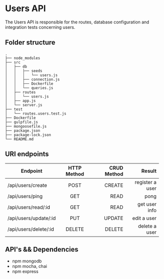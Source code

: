 # Users API

The Users API is responsible for the routes, database configuration and integration tests concerning users.

## Folder structure

```
.
├── node_modules
├── src
│   ├── db
│   │   ├── seeds
│   │   │   └── users.js
│   │   ├── connection.js
│   │   ├── Dockerfile
│   │   └── queries.js
│   ├── routes
│   │   └── users.js
│   ├── app.js
│   └── server.js
├── test
│   └── routes.users.test.js
├── Dockerfile
├── gulpfile.js
├── mongoosefile.js
├── package.json
├── package-lock.json
└── README.md
```

## URI endpoints

| Endpoint              | HTTP Method | CRUD Method |          Result |
| --------------------- | :---------: | ----------: | --------------: |
| /api/users/create     |    POST     |      CREATE | register a user |
| /api/users/ping       |    GET      |        READ |            pong |
| /api/users/read/:id   |    GET      |        READ |   get user info |
| /api/users/update/:id |    PUT      |      UPDATE |     edit a user |
| /api/users/delete/:id |    DELETE   |      DELETE |   delete a user |

## API's && Dependencies

* npm mongodb
* npm mocha, chai
* npm express


<!-- ## Reference

Token based authentication in Node.js with Passprt, JWT and bcrypt -> bCrypt
https://jonathas.com/token-based-authentication-in-nodejs-with-passport-jwt-and-bcrypt/?utm_source=hashnode.com 

-->